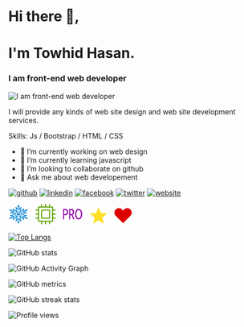 # Hi there 👋, 
# I'm Towhid Hasan.
### I am front-end web developer 
![I am front-end web developer ](http://www.mysoftindia.co.in/menu-slider/img/landscape/webbanner.png)

I will provide any kinds of web site design and web site development services.


Skills: Js / Bootstrap / HTML / CSS

- 🔭 I’m currently working on web design 
- 🌱 I’m currently learning javascript 
- 👯 I’m looking to collaborate on github 
- 💬 Ask me about web developement 


[<img src='https://cdn.jsdelivr.net/npm/simple-icons@3.0.1/icons/github.svg' alt='github' height='40'>](https://github.com/towhidhasan01)  [<img src='https://cdn.jsdelivr.net/npm/simple-icons@3.0.1/icons/linkedin.svg' alt='linkedin' height='40'>](https://www.linkedin.com/in/https://www.linkedin.com/in/towhidhasan01//)  [<img src='https://cdn.jsdelivr.net/npm/simple-icons@3.0.1/icons/facebook.svg' alt='facebook' height='40'>](https://www.facebook.com/https://www.facebook.com/towhid.hasan.01)  [<img src='https://cdn.jsdelivr.net/npm/simple-icons@3.0.1/icons/twitter.svg' alt='twitter' height='40'>](https://twitter.com/https://twitter.com/Towhidhasan01)  [<img src='https://cdn.jsdelivr.net/npm/simple-icons@3.0.1/icons/icloud.svg' alt='website' height='40'>](towhidhassan.com)  

<a href='https://archiveprogram.github.com/'><img src='https://raw.githubusercontent.com/acervenky/animated-github-badges/master/assets/acbadge.gif' width='40' height='40'></a> <a href='https://docs.github.com/en/developers'><img src='https://raw.githubusercontent.com/acervenky/animated-github-badges/master/assets/devbadge.gif' width='40' height='40'></a> <a href='https://github.com/pricing'><img src='https://raw.githubusercontent.com/acervenky/animated-github-badges/master/assets/pro.gif' width='40' height='40'></a> <a href='https://stars.github.com/'><img src='https://raw.githubusercontent.com/acervenky/animated-github-badges/master/assets/starbadge.gif' width='35' height='35'></a> <a href='https://docs.github.com/en/github/supporting-the-open-source-community-with-github-sponsors'><img src='https://raw.githubusercontent.com/acervenky/animated-github-badges/master/assets/sponsorbadge.gif' width='35' height='35'></a> 

[![Top Langs](https://github-readme-stats.vercel.app/api/top-langs/?username=towhidhasan01)](https://github.com/anuraghazra/github-readme-stats)

![GitHub stats](https://github-readme-stats.vercel.app/api?username=towhidhasan01&show_icons=true&count_private=true)  

![GitHub Activity Graph](https://activity-graph.herokuapp.com/graph?username=towhidhasan01)  

![GitHub metrics](https://metrics.lecoq.io/towhidhasan01)  

![GitHub streak stats](https://github-readme-streak-stats.herokuapp.com/?user=towhidhasan01)  

![Profile views](https://gpvc.arturio.dev/towhidhasan01)  
